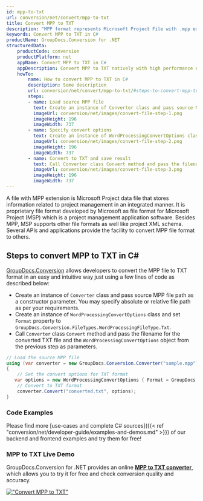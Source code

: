 ```yaml
---
id: mpp-to-txt
url: conversion/net/convert/mpp-to-txt
title: Convert MPP to TXT
description: "MPP format represents Microsoft Project File with .mpp extension. Learn how to convert MPP to TXT file programmatically in C# language using GroupDocs.Conversion for .NET library."
keywords: Convert MPP to TXT in C#
productName: GroupDocs.Conversion for .NET
structuredData:
    productCode: conversion
    productPlatform: net
    appName: Convert MPP to TXT in C#
    appDescription: Convert MPP to TXT natively with high performance using C# language and server side GroupDocs.Conversion for .NET APIs, without the use of any software like Microsoft or Open Office.
    howTo:
        name: How to convert MPP to TXT in C# 
        description: Some description
        url: conversion/net/convert/mpp-to-txt/#steps-to-convert-mpp-to-txt-in-c
        steps:
        - name: Load source MPP file 
          text: Create an instance of Converter class and pass source MPP file path as a constructor parameter. You may specify absolute or relative file path as per your requirements. 
          imageUrl: conversion/net/images/convert-file-step-1.png
          imageHeight: 196
          imageWidth: 737
        - name: Specify convert options 
          text: Create an instance of WordProcessingConvertOptions class.
          imageUrl: conversion/net/images/convert-file-step-2.png
          imageHeight: 196
          imageWidth: 737
        - name: Convert to TXT and save result 
          text: Call Converter class Convert method and pass the filename for the converted HTML file and the WordProcessingConvertOptions object from the previous step as parameters.
          imageUrl: conversion/net/images/convert-file-step-3.png
          imageHeight: 196
          imageWidth: 737
---
```


A file with MPP extension is Microsoft Project data file that stores information related to project management in an integrated manner. It is proprietary file format developed by Microsoft as file format for Microsoft Project (MSP) which is a project management application software. Besides MPP, MSP supports other file formats as well like project XML schema. Several APIs and applications provide the facility to convert MPP file format to others.

## Steps to convert MPP to TXT in C#

[GroupDocs.Conversion](https://products.groupdocs.com/conversion/net) allows developers to convert the MPP file to TXT format in an easy and intuitive way just using a few lines of code as described below:

* Create an instance of `Converter` class and pass source MPP file path as a constructor parameter. You may specify absolute or relative file path as per your requirements. 
* Create an instance of `WordProcessingConvertOptions` class and set `Format` property to `GroupDocs.Conversion.FileTypes.WordProcessingFileType.Txt`.
* Call `Converter` class `Convert` method and pass the filename for the converted TXT file and the `WordProcessingConvertOptions` object from the previous step as parameters.

```csharp
// Load the source MPP file
using (var converter = new GroupDocs.Conversion.Converter("sample.mpp"))
{
    // Set the convert options for TXT format
   var options = new WordProcessingConvertOptions { Format = GroupDocs.Conversion.FileTypes.WordProcessingFileType.Txt };
    // Convert to TXT format
    converter.Convert("converted.txt", options);
}
```

### Code Examples

Please find more [use-cases and complete C# sources]({{< ref "conversion/net/developer-guide/examples-and-demos.md" >}}) of our backend and frontend examples and try them for free!

### MPP to TXT Live Demo

GroupDocs.Conversion for .NET provides an online [**MPP to TXT converter**](https://products.groupdocs.app/conversion/mpp-to-txt), which allows you to try it for free and check conversion quality and accuracy.

[!["Convert MPP to TXT"](conversion/net/images/convert-to-txt/convert-mpp-to-txt.png)](https://products.groupdocs.app/conversion/mpp-to-txt)